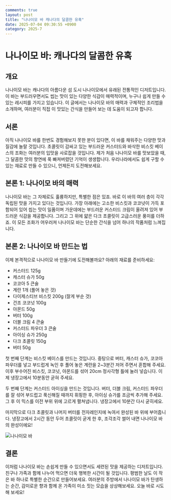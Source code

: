 ```yaml
---
comments: true
layout: post
title: "나나이모 바 캐나다의 달콤한 유혹"
date: 2025-07-04 09:30:55 +0900
category: 2025-7
---
```


# 나나이모 바: 캐나다의 달콤한 유혹

## 개요
나나이모 바는 캐나다의 아름다운 섬 도시 나나이모에서 유래된 전통적인 디저트입니다. 이 바는 부드러우면서도 씹는 맛이 있는 다양한 식감이 매력적이며, 누구나 쉽게 만들 수 있는 레시피를 가지고 있습니다. 이 글에서는 나나이모 바의 매력과 구체적인 조리법을 소개하며, 여러분이 직접 이 맛있는 간식을 만들어 보는 데 도움이 되고자 합니다.

## 서론
아직 나나이모 바를 한번도 경험해보지 못한 분이 있다면, 이 바를 채워주는 다양한 맛과 질감에 놀랄 것입니다. 초콜릿이 감싸고 있는 부드러운 커스터드와 바삭한 비스킷 베이스의 조화는 여러분의 입맛을 사로잡을 것입니다. 제가 처음 나나이모 바를 맛보았을 때, 그 달콤한 맛의 향연에 푹 빠져버렸던 기억이 생생합니다. 우리나라에서도 쉽게 구할 수 있는 재료로 만들 수 있으니, 언제든지 도전해보세요.

## 본론 1: 나나이모 바의 매력
나나이모 바는 그 자체로도 훌륭하지만, 특별한 점은 있죠. 바로 이 바의 여러 층이 각각 독립된 맛을 가지고 있다는 것입니다. 가장 아래에는 고소한 비스킷과 코코넛이 가득 포함되어 있어 씹는 맛이 일품이며 가운데에는 부드러운 커스터드 크림이 올려져 있어 부드러운 식감을 제공합니다. 그리고 그 위에 얇은 다크 초콜릿이 고급스러운 풍미를 더하죠. 이 모든 조화가 어우러져 나나이모 바는 단순한 간식을 넘어 하나의 작품처럼 느껴집니다.

## 본론 2: 나나이모 바 만드는 법
이제 본격적으로 나나이모 바 만들기에 도전해볼까요? 아래의 재료를 준비하세요:

- 커스터드 125g
- 캐스터 슈가 50g
- 코코아 5 큰술
- 계란 1개 (풀어 놓은 것)
- 다이제스티브 비스킷 200g (잘게 부순 것)
- 건조 코코넛 100g
- 아몬드 50g
- 버터 100g
- 더블 크림 4 큰술
- 커스터드 파우더 3 큰술
- 아이싱 슈가 250g
- 다크 초콜릿 150g
- 버터 50g

첫 번째 단계는 비스킷 베이스를 만드는 것입니다. 중탕으로 버터, 캐스터 슈가, 코코아 파우더를 넣고 부드럽게 녹인 후 풀어 놓은 계란을 2~3분간 저어 주면서 혼합해 주세요. 이후 부수어진 비스킷, 코코넛, 아몬드를 섞어 20cm 정사각형 틀에 눌러 넣습니다. 이제 냉장고에서 10분동안 굳혀 주세요. 

두 번째 단계는 커스터드 아이싱을 만드는 것입니다. 버터, 더블 크림, 커스터드 파우더를 잘 섞어 부드럽고 푹신해질 때까지 휘핑한 후, 아이싱 슈가를 조금씩 추가해 주세요. 그 후 이 믹스를 이전 부위 위에 고르게 펼쳐냅니다. 냉장고에서 10분간 다시 굳히세요.

마지막으로 다크 초콜릿과 나머지 버터를 전자레인지에 녹여서 완성된 바 위에 부어줍니다. 냉장고에서 2시간 동안 두어 초콜릿이 굳게 한 후, 조각조각 썰어 내면 나나이모 바의 완성이에요!

![나나이모 바](https://www.themealdb.com/images/media/meals/vwuprt1511813703.jpg)

## 결론
이처럼 나나이모 바는 손쉽게 만들 수 있으면서도 세련된 맛을 제공하는 디저트입니다. 친구나 가족과 함께 나누어 먹으면 더욱 행복한 시간이 될 것입니다. 평범한 날도 이 작은 바 하나로 특별한 순간으로 만들어보세요. 여러분의 주방에서 나나이모 바가 탄생하는 순간, 감미로운 향과 함께 온 가족이 미소 짓는 모습을 상상해보세요. 오늘 바로 시도해 보세요!